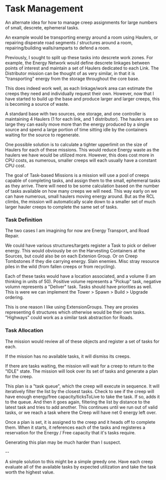 # Task Management

An alternate idea for how to manage creep assignments for large numbers of small, descrete, ephemeral tasks.

An example would be transporting energy around a room using Haulers, or repairing disperate road segments / structures around a room, repairing/building walls/ramparts to defend a room.

Previously, I sought to split up these tasks into descrete work zones. For example, the Energy Network would define descrete linkages between points of interest and maintain a set of Haulers dedicated to each Link. The Distributor mission can be thought of as very similar, in that it is "transporting" energy from the storage throughout the core base.

This does indeed work well, as each linkage/work area can estimate the creeps they need and individually request their own. However, now that I have started to build up the base and produce larger and larger creeps, this is becoming a source of waste.

A standard base with two sources, one storage, and one controller is maintaining 4 Haulers (1 for each link, and 1 distributor). The haulers are so large they can easily move more than the energy produced by a single source and spend a large portion of time sitting idle by the containers waiting for the source to regenerate.

One possible solution is to calculate a tighter upperlimit on the size of Haulers for each of these missions. This would reduce Energy waste as the haulers we have would be utilized more. However, this does cost more in CPU costs, as numerous, smaller creeps will each usually have a constant CPU cost.

The goal of Task-based Missions is a mission will use a pool of creeps capable of completing tasks, and assign them to the small, ephemeral tasks as they arrive. There will need to be some calculation based on the number of tasks available on how many creeps we will need. This way early on we can have numerous, small haulers moving energy around. But as the RCL climbs, the mission will automatically scale down to a smaller set of much larger hauler creeps to complete the same set of tasks.

### Task Definition

The two cases I am imagining for now are Energy Transport, and Road Repair.

We could have various structures/targets register a Task to pick or deliver energy. This would obviously be on the Harvesting Containers at the Sources, but could also be on each Extenion Group. Or on Creep Tombstones if they die carrying energy. Slain enemies. Misc stray resource piles in the wild (from fallen creeps or from recycling).

Each of these tasks would have a location associated, and a volume (I am thinking in units of 50). Positive volume represents a "Pickup" task, negative volumn represents a "Deliver" task. Tasks should have priorities as well. This is were we can implement the Tower > Spawn > Build > Upgrade ordering.

This is one reason I like using ExtensionGroups. They are proxies representing 6 structures which otherwise would be their own tasks. "Highways" could work as a similar task abstraction for Roads.

### Task Allocation

The mission would review all of these objects and register a set of tasks for each.

If the mission has no available tasks, it will dismiss its creeps.

If there are tasks waiting, the mission will wait for a creep to return to the "IDLE" state. The mission will look over its set of tasks and generate a plan for the creep.

This plan is a "task queue", which the creep will execute in sequence. It will iteratively filter the list by the closest tasks. Check to see if the creep will have enough energy/free capacity/ticksToLive to take the task. If so, adds it to the queue. And then it goes again, filtering the list by distance to the latest task and tries to add another. This continues until we run out of valid tasks, or we reach a task where the Creep will have net 0 energy left over.

Once a plan is set, it is assigned to the creep and it heads off to complete them. When it starts, it references each of the tasks and registeres a reservation for the Energy / Free capacity that it's tasks require.

Generating this plan may be much harder than I suspect.

--

A simple solution to this might be a simple greedy one. Have each creep evaluate all of the available tasks by expected utilization and take the task worth the highest value.
